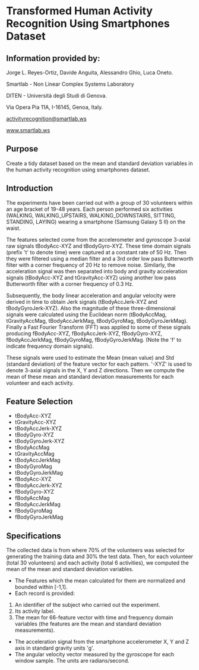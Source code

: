 # Transformed Human Activity Recognition Using Smartphones Dataset

## Information provided by:
Jorge L. Reyes-Ortiz, Davide Anguita, Alessandro Ghio, Luca Oneto.

Smartlab - Non Linear Complex Systems Laboratory

DITEN - Università degli Studi di Genova.

Via Opera Pia 11A, I-16145, Genoa, Italy.

activityrecognition@smartlab.ws

www.smartlab.ws


## Purpose
Create a tidy dataset based on the mean and standard deviation variables in the human activity recognition using smartphones dataset.

## Introduction
The experiments have been carried out with a group of 30 volunteers within an age bracket of 19-48 years. Each person performed six activities (WALKING, WALKING_UPSTAIRS, WALKING_DOWNSTAIRS, SITTING, STANDING, LAYING) wearing a smartphone (Samsung Galaxy S II) on the waist.

The features selected come from the accelerometer and gyroscope 3-axial raw signals tBodyAcc-XYZ and tBodyGyro-XYZ. These time domain signals (prefix 't' to denote time) were captured at a constant rate of 50 Hz. Then they were filtered using a median filter and a 3rd order low pass Butterworth filter with a corner frequency of 20 Hz to remove noise. Similarly, the acceleration signal was then separated into body and gravity acceleration signals (tBodyAcc-XYZ and tGravityAcc-XYZ) using another low pass Butterworth filter with a corner frequency of 0.3 Hz.

Subsequently, the body linear acceleration and angular velocity were derived in time to obtain Jerk signals (tBodyAccJerk-XYZ and tBodyGyroJerk-XYZ). Also the magnitude of these three-dimensional signals were calculated using the Euclidean norm (tBodyAccMag, tGravityAccMag, tBodyAccJerkMag, tBodyGyroMag, tBodyGyroJerkMag). Finally a Fast Fourier Transform (FFT) was applied to some of these signals producing fBodyAcc-XYZ, fBodyAccJerk-XYZ, fBodyGyro-XYZ, fBodyAccJerkMag, fBodyGyroMag, fBodyGyroJerkMag. (Note the 'f' to indicate frequency domain signals). 

These signals were used to estimate the Mean (mean value) and Std (standard deviation) of the feature vector for each pattern. '-XYZ' is used to denote 3-axial signals in the X, Y and Z directions. Then we compute the mean of these mean and standard deviation measurements for each volunteer and each activity.

## Feature Selection
- tBodyAcc-XYZ
- tGravityAcc-XYZ
- tBodyAccJerk-XYZ
- tBodyGyro-XYZ
- tBodyGyroJerk-XYZ
- tBodyAccMag
- tGravityAccMag
- tBodyAccJerkMag
- tBodyGyroMag
- tBodyGyroJerkMag
- fBodyAcc-XYZ
- fBodyAccJerk-XYZ
- fBodyGyro-XYZ
- fBodyAccMag
- fBodyAccJerkMag
- fBodyGyroMag
- fBodyGyroJerkMag

## Specifications
The collected data is from where 70% of the volunteers was selected for generating the training data and 30% the test data. Then, for each volunteer (total 30 volunteers) and each activity (total 6 activities), we computed the mean of the mean and standard deviation variables.

- The Features which the mean calculated for them are normalized and bounded within [-1,1].
- Each record is provided:

1) An identifier of the subject who carried out the experiment.
2) Its activity label. 
3) The mean for 66-feature vector with time and frequency domain variables (the features are the mean and standard deviation measurements).

- The acceleration signal from the smartphone accelerometer X, Y and Z axis in standard gravity units 'g'. 
- The angular velocity vector measured by the gyroscope for each window sample. The units are radians/second. 
